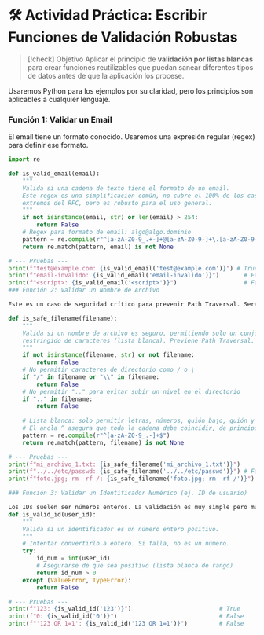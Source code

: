 # 🛠️ Actividad Práctica: Escribir Funciones de Validación Robustas

> [!check] Objetivo
> Aplicar el principio de **validación por listas blancas** para crear funciones reutilizables que puedan sanear diferentes tipos de datos antes de que la aplicación los procese.

Usaremos Python para los ejemplos por su claridad, pero los principios son aplicables a cualquier lenguaje.

### Función 1: Validar un Email

El email tiene un formato conocido. Usaremos una expresión regular (regex) para definir ese formato.

```python
import re

def is_valid_email(email):
    """
    Valida si una cadena de texto tiene el formato de un email.
    Este regex es una simplificación común, no cubre el 100% de los casos
    extremos del RFC, pero es robusto para el uso general.
    """
    if not isinstance(email, str) or len(email) > 254:
        return False
    # Regex para formato de email: algo@algo.dominio
    pattern = re.compile(r"^[a-zA-Z0-9_.+-]+@[a-zA-Z0-9-]+\.[a-zA-Z0-9-.]+$")
    return re.match(pattern, email) is not None

# --- Pruebas ---
print(f"test@example.com: {is_valid_email('test@example.com')}") # True
print(f"email-invalido: {is_valid_email('email-invalido')}")       # False
print(f"<script>: {is_valid_email('<script>')}")                   # False
### Función 2: Validar un Nombre de Archivo

Este es un caso de seguridad crítico para prevenir Path Traversal. Seremos muy estrictos.import re

def is_safe_filename(filename):
    """
    Valida si un nombre de archivo es seguro, permitiendo solo un conjunto
    restringido de caracteres (lista blanca). Previene Path Traversal.
    """
    if not isinstance(filename, str) or not filename:
        return False
    # No permitir caracteres de directorio como / o \
    if "/" in filename or "\\" in filename:
        return False
    # No permitir ".." para evitar subir un nivel en el directorio
    if ".." in filename:
        return False
    
    # Lista blanca: solo permitir letras, números, guión bajo, guión y punto.
    # El ancla ^ asegura que toda la cadena debe coincidir, de principio a fin ($).
    pattern = re.compile(r"^[a-zA-Z0-9_.-]+$")
    return re.match(pattern, filename) is not None

# --- Pruebas ---
print(f"mi_archivo_1.txt: {is_safe_filename('mi_archivo_1.txt')}")     # True
print(f"../../etc/passwd: {is_safe_filename('../../etc/passwd')}") # False
print(f"foto.jpg; rm -rf /: {is_safe_filename('foto.jpg; rm -rf /')}") # False

### Función 3: Validar un Identificador Numérico (ej. ID de usuario)

Los IDs suelen ser números enteros. La validación es muy simple pero muy importante.
def is_valid_id(user_id):
    """
    Valida si un identificador es un número entero positivo.
    """
    # Intentar convertirlo a entero. Si falla, no es un número.
    try:
        id_num = int(user_id)
        # Asegurarse de que sea positivo (lista blanca de rango)
        return id_num > 0
    except (ValueError, TypeError):
        return False

# --- Pruebas ---
print(f"123: {is_valid_id('123')}")                         # True
print(f"0: {is_valid_id('0')}")                             # False
print(f"'123 OR 1=1': {is_valid_id('123 OR 1=1')}")         # False
